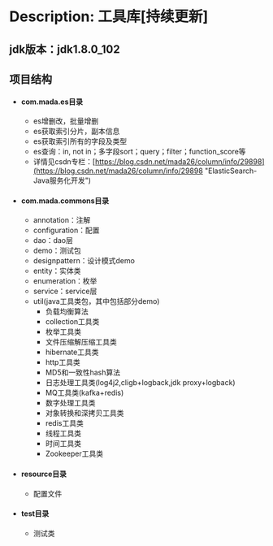 # Description: 工具库[持续更新]

## jdk版本：jdk1.8.0_102

## 项目结构

* #### com.mada.es目录 ####
	* es增删改，批量增删
	* es获取索引分片，副本信息
	* es获取索引所有的字段及类型
	* es查询：in, not in；多字段sort；query；filter；function_score等
	* 详情见csdn专栏：[https://blog.csdn.net/mada26/column/info/29898](https://blog.csdn.net/mada26/column/info/29898 "ElasticSearch-Java服务化开发")
	

* #### com.mada.commons目录 ####
	* annotation：注解
	* configuration：配置
	* dao：dao层
	* demo：测试包
	* designpattern：设计模式demo
	* entity：实体类
	* enumeration：枚举
	* service：service层
	* util(java工具类包，其中包括部分demo)
		* 负载均衡算法
		* collection工具类
		* 枚举工具类
		* 文件压缩解压缩工具类
		* hibernate工具类
		* http工具类
		* MD5和一致性hash算法
		* 日志处理工具类(log4j2,cligb+logback,jdk proxy+logback)
		* MQ工具类(kafka+redis)
		* 数字处理工具类
		* 对象转换和深拷贝工具类
		* redis工具类
		* 线程工具类
		* 时间工具类
		* Zookeeper工具类

* #### resource目录 ####
	* 配置文件

* #### test目录 ####
	* 测试类

